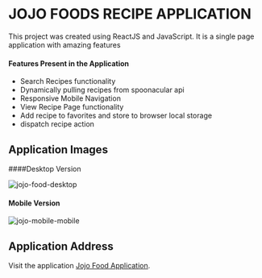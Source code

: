 # JOJO FOODS RECIPE APPLICATION

This project was created using ReactJS and JavaScript.
It is a single page application with amazing features

#### Features Present in the Application

* Search Recipes functionality
* Dynamically pulling recipes from spoonacular api
* Responsive Mobile Navigation
* View Recipe Page functionality
* Add recipe to favorites and store to browser local storage
* dispatch recipe action

## Application Images

####Desktop Version

![jojo-food-desktop](https://user-images.githubusercontent.com/34424896/216043004-81175ed9-89db-47f6-8c94-29ebdf1e1ddf.png)



#### Mobile Version


![jojo-mobile-mobile](https://user-images.githubusercontent.com/34424896/216043566-b0cf3baf-ddae-4ae5-b286-990810605dee.png)



## Application Address

Visit the application [Jojo Food Application](https://jojo-foods.web.app/).


